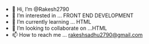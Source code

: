 - 👋 Hi, I’m @Rakesh2790
- 👀 I’m interested in ... FRONT END DEVELOPMENT
- 🌱 I’m currently learning ... HTML
- 💞️ I’m looking to collaborate on ...HTML
- 📫 How to reach me ... rakeshsadhu2790@gmail.com

<!---
Rakesh2790/Rakesh2790 is a ✨ special ✨ repository because its `README.md` (this file) appears on your GitHub profile.
You can click the Preview link to take a look at your changes.
--->
